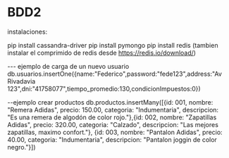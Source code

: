 # BDD2
instalaciones:

pip install cassandra-driver
pip install pymongo
pip install redis (tambien instalar el comprimido de redis desde https://redis.io/download/)

--- ejemplo de carga de un nuevo usuario
db.usuarios.insertOne({name:"Federico",password:"fede123",address:"Av Rivadavia 123",dni:"41758077",tiempo_promedio:130,condicionImpuestos:0})

--ejemplo crear productos
db.productos.insertMany([{id: 001, nombre: "Remera Adidas", precio: 150.00, categoria: "Indumentaria", descripcion: "Es una remera de algodón de color rojo."},{id: 002, nombre: "Zapatillas Adidas", precio: 320.00, categoria: "Calzado", descripcion: "Las mejores zapatillas, maximo confort."}, {id: 003, nombre: "Pantalon Adidas", precio: 40.00, categoria: "Indumentaria", descripcion: "Pantalon joggin de color negro."}])
